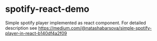 # spotify-react-demo
Simple spotify player implemented as react component. For detailed description see https://medium.com/@natashabarsova/simple-spotify-player-in-react-b140df4a2f09
